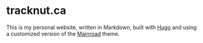 # tracknut.ca

This is my personal website, written in Markdown, built with [Hugo](https://gohugo.io/) and using a customized version of the [Mainroad](https://github.com/Vimux/Mainroad) theme.

